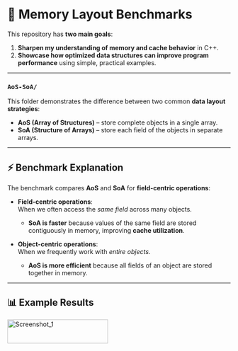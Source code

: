 # 🧠 Memory Layout Benchmarks

This repository has **two main goals**:  

1. **Sharpen my understanding of memory and cache behavior** in C++.  
2. **Showcase how optimized data structures can improve program performance** using simple, practical examples.  

---

### `AoS-SoA/`

This folder demonstrates the difference between two common **data layout strategies**:  

- **AoS (Array of Structures)** – store complete objects in a single array.  
- **SoA (Structure of Arrays)** – store each field of the objects in separate arrays.  

---

## ⚡ Benchmark Explanation

The benchmark compares **AoS** and **SoA** for **field-centric operations**:  

- **Field-centric operations**:  
  When we often access the *same field* across many objects.  
  - **SoA is faster** because values of the same field are stored contiguously in memory, improving **cache utilization**.  

- **Object-centric operations**:  
  When we frequently work with *entire objects*.  
  - **AoS is more efficient** because all fields of an object are stored together in memory.  

---

## 📊 Example Results
<img width="227" height="54" alt="Screenshot_1" src="https://github.com/user-attachments/assets/b9c8187a-693c-4395-a65b-4226fc1f7cba" />

